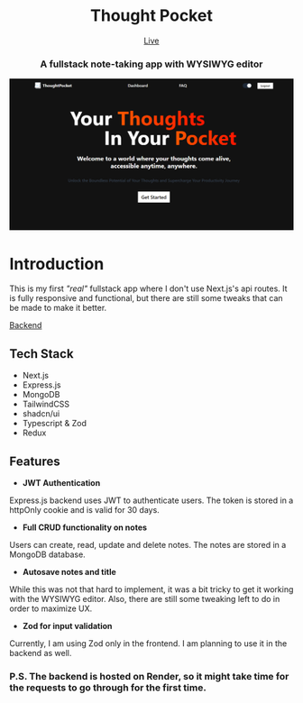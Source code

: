 <div align="center">
<h1>Thought Pocket</h1>

[Live](https://thought-pocket.kutaybekleric.com)

<h3>A fullstack note-taking app with WYSIWYG editor</h3>
</div>

![Landing Page](./public/landing_page.png)

# Introduction
This is my first _"real"_ fullstack app where I don't use Next.js's api routes. It is fully responsive and functional, but there are still some tweaks that can be made to make it better.

[Backend](https://github.com/kutaui/ThoughtPocket-Backend)

## Tech Stack

- Next.js
- Express.js
- MongoDB
- TailwindCSS
- shadcn/ui
- Typescript & Zod
- Redux


## Features

- <b>JWT Authentication</b> <br>

Express.js backend uses JWT to authenticate users. The token is stored in a httpOnly cookie and is valid for 30 days.

- <b>Full CRUD functionality on notes</b> <br>

Users can create, read, update and delete notes. The notes are stored in a MongoDB database.

- <b>Autosave notes and title</b><br>

While this was not that hard to implement, it was a bit tricky to get it working with the WYSIWYG editor. Also, there are still some tweaking left to do in order to maximize UX.

- <b>Zod for input validation</b> <br>

Currently, I am using Zod only in the frontend. I am planning to use it in the backend as well.


### P.S. The backend is hosted on Render, so it might take time for the requests to go through for the first time.